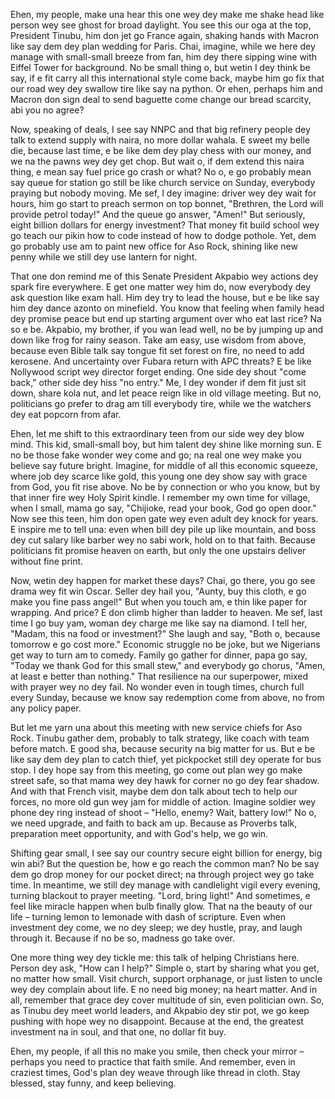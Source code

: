 Ehen, my people, make una hear this one wey dey make me shake head like person wey see ghost for broad daylight. You see this our oga at the top, President Tinubu, him don jet go France again, shaking hands with Macron like say dem dey plan wedding for Paris. Chai, imagine, while we here dey manage with small-small breeze from fan, him dey there sipping wine with Eiffel Tower for background. No be small thing o, but wetin I dey think be say, if e fit carry all this international style come back, maybe him go fix that our road wey dey swallow tire like say na python. Or ehen, perhaps him and Macron don sign deal to send baguette come change our bread scarcity, abi you no agree?

Now, speaking of deals, I see say NNPC and that big refinery people dey talk to extend supply with naira, no more dollar wahala. E sweet my belle die, because last time, e be like dem dey play chess with our money, and we na the pawns wey dey get chop. But wait o, if dem extend this naira thing, e mean say fuel price go crash or what? No o, e go probably mean say queue for station go still be like church service on Sunday, everybody praying but nobody moving. Me sef, I dey imagine: driver wey dey wait for hours, him go start to preach sermon on top bonnet, "Brethren, the Lord will provide petrol today!" And the queue go answer, "Amen!" But seriously, eight billion dollars for energy investment? That money fit build school wey go teach our pikin how to code instead of how to dodge pothole. Yet, dem go probably use am to paint new office for Aso Rock, shining like new penny while we still dey use lantern for night.

That one don remind me of this Senate President Akpabio wey actions dey spark fire everywhere. E get one matter wey him do, now everybody dey ask question like exam hall. Him dey try to lead the house, but e be like say him dey dance azonto on minefield. You know that feeling when family head dey promise peace but end up starting argument over who eat last rice? Na so e be. Akpabio, my brother, if you wan lead well, no be by jumping up and down like frog for rainy season. Take am easy, use wisdom from above, because even Bible talk say tongue fit set forest on fire, no need to add kerosene. And uncertainty over Fubara return with APC threats? E be like Nollywood script wey director forget ending. One side dey shout "come back," other side dey hiss "no entry." Me, I dey wonder if dem fit just sit down, share kola nut, and let peace reign like in old village meeting. But no, politicians go prefer to drag am till everybody tire, while we the watchers dey eat popcorn from afar.

Ehen, let me shift to this extraordinary teen from our side wey dey blow mind. This kid, small-small boy, but him talent dey shine like morning sun. E no be those fake wonder wey come and go; na real one wey make you believe say future bright. Imagine, for middle of all this economic squeeze, where job dey scarce like gold, this young one dey show say with grace from God, you fit rise above. No be by connection or who you know, but by that inner fire wey Holy Spirit kindle. I remember my own time for village, when I small, mama go say, "Chijioke, read your book, God go open door." Now see this teen, him don open gate wey even adult dey knock for years. E inspire me to tell una: even when bill dey pile up like mountain, and boss dey cut salary like barber wey no sabi work, hold on to that faith. Because politicians fit promise heaven on earth, but only the one upstairs deliver without fine print.

Now, wetin dey happen for market these days? Chai, go there, you go see drama wey fit win Oscar. Seller dey hail you, "Aunty, buy this cloth, e go make you fine pass angel!" But when you touch am, e thin like paper for wrapping. And price? E don climb higher than ladder to heaven. Me sef, last time I go buy yam, woman dey charge me like say na diamond. I tell her, "Madam, this na food or investment?" She laugh and say, "Both o, because tomorrow e go cost more." Economic struggle no be joke, but we Nigerians get way to turn am to comedy. Family go gather for dinner, papa go say, "Today we thank God for this small stew," and everybody go chorus, "Amen, at least e better than nothing." That resilience na our superpower, mixed with prayer wey no dey fail. No wonder even in tough times, church full every Sunday, because we know say redemption come from above, no from any policy paper.

But let me yarn una about this meeting with new service chiefs for Aso Rock. Tinubu gather dem, probably to talk strategy, like coach with team before match. E good sha, because security na big matter for us. But e be like say dem dey plan to catch thief, yet pickpocket still dey operate for bus stop. I dey hope say from this meeting, go come out plan wey go make street safe, so that mama wey dey hawk for corner no go dey fear shadow. And with that French visit, maybe dem don talk about tech to help our forces, no more old gun wey jam for middle of action. Imagine soldier wey phone dey ring instead of shoot – "Hello, enemy? Wait, battery low!" No o, we need upgrade, and faith to back am up. Because as Proverbs talk, preparation meet opportunity, and with God's help, we go win.

Shifting gear small, I see say our country secure eight billion for energy, big win abi? But the question be, how e go reach the common man? No be say dem go drop money for our pocket direct; na through project wey go take time. In meantime, we still dey manage with candlelight vigil every evening, turning blackout to prayer meeting. "Lord, bring light!" And sometimes, e feel like miracle happen when bulb finally glow. That na the beauty of our life – turning lemon to lemonade with dash of scripture. Even when investment dey come, we no dey sleep; we dey hustle, pray, and laugh through it. Because if no be so, madness go take over.

One more thing wey dey tickle me: this talk of helping Christians here. Person dey ask, "How can I help?" Simple o, start by sharing what you get, no matter how small. Visit church, support orphanage, or just listen to uncle wey dey complain about life. E no need big money; na heart matter. And in all, remember that grace dey cover multitude of sin, even politician own. So, as Tinubu dey meet world leaders, and Akpabio dey stir pot, we go keep pushing with hope wey no disappoint. Because at the end, the greatest investment na in soul, and that one, no dollar fit buy.

Ehen, my people, if all this no make you smile, then check your mirror – perhaps you need to practice that faith smile. And remember, even in craziest times, God's plan dey weave through like thread in cloth. Stay blessed, stay funny, and keep believing.